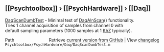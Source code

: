 ## [[Psychtoolbox]] &#8250; [[PsychHardware]] &#8250; [[Daq]]

[DaqScanDumbTest](DaqScanDumbTest) - Minimal test of [DaqAInScan](DaqAInScan)() functionality.  
Tries 1 channel acquisition of samples from channel 0 with  
default sampling parameters (1000 samples at 1 [KhZ](KhZ) typically).  




<div class="code_header" style="text-align:right;">
  <span style="float:left;">Path&nbsp;&nbsp;</span> <span class="counter">Retrieve <a href=
  "https://raw.github.com/Psychtoolbox-3/Psychtoolbox-3/beta/Psychtoolbox/PsychHardware/Daq/DaqScanDumbTest.m">current version from GitHub</a> | View <a href=
  "https://github.com/Psychtoolbox-3/Psychtoolbox-3/commits/beta/Psychtoolbox/PsychHardware/Daq/DaqScanDumbTest.m">changelog</a></span>
</div>
<div class="code">
  <code>Psychtoolbox/PsychHardware/Daq/DaqScanDumbTest.m</code>
</div>

